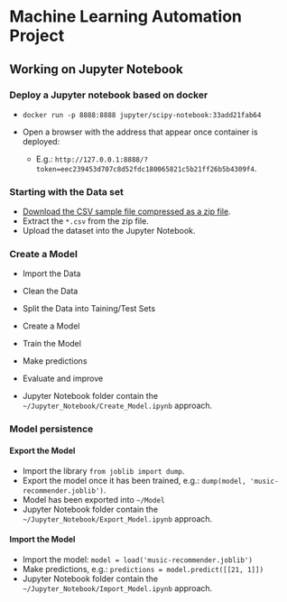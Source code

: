 # Machine Learning Automation Project

## Working on Jupyter Notebook

### Deploy a Jupyter notebook based on docker

- `docker run -p 8888:8888 jupyter/scipy-notebook:33add21fab64`

- Open a browser with the address that appear once container is deployed:
  - E.g.: `http://127.0.0.1:8888/?token=eec239453d707c8d52fdc180065821c5b21ff26b5b4309f4`.

### Starting with the Data set

- [Download the CSV sample file compressed as a zip file](https://bit.ly/3muqqta).
- Extract the `*.csv` from the zip file.
- Upload the dataset into the Jupyter Notebook.

### Create a Model

- Import the Data
- Clean the Data
- Split the Data into Taining/Test Sets
- Create a Model
- Train the Model
- Make predictions
- Evaluate and improve

- Jupyter Notebook folder contain the `~/Jupyter_Notebook/Create_Model.ipynb` approach.

### Model persistence

#### Export the Model

- Import the library `from joblib import dump`.
- Export the model once it has been trained, e.g.: `dump(model, 'music-recommender.joblib')`.
- Model has been exported into `~/Model`
- Jupyter Notebook folder contain the `~/Jupyter_Notebook/Export_Model.ipynb` approach.

#### Import the Model

- Import the model: `model = load('music-recommender.joblib')`
- Make predictions, e.g.: `predictions = model.predict([[21, 1]])`
- Jupyter Notebook folder contain the `~/Jupyter_Notebook/Import_Model.ipynb` approach.
